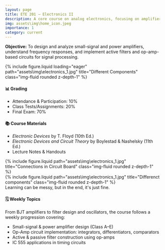 ```yaml
---
layout: page
title: ETE 201 – Electronics II
description: A core course on analog electronics, focusing on amplifier and filter design.
img: assets\img\home_icon.jpeg
importance: 1
category: current
---
```


<div class="row">
  <div class="col-sm-12">
    <p><strong>Objective:</strong> To design and analyze small-signal and power amplifiers, understand frequency responses, and implement active filters and op-amp-based circuits for signal processing.</p>
  </div>
</div>

<div class="row">
    <div class="col-sm mt-3 mt-md-0">
        {% include figure.liquid loading="eager" path="assets\img\electronics_1.jpg" title="Different Components" class="img-fluid rounded z-depth-1" %}
    </div>
</div>


<div class="row mt-4">
  <div class="col-sm-6">
    <h4>📊 Grading</h4>
    <ul>
      <li>Attendance & Participation: 10%</li>
      <li>Class Tests/Assignments: 20%</li>
      <li>Final Exam: 70%</li>
    </ul>
  </div>
  <div class="col-sm-6">
    <h4>📚 Course Materials</h4>
    <ul>
      <li><i>Electronic Devices</i> by T. Floyd (10th Ed.)</li>
      <li><i>Electronic Devices and Circuit Theory</i> by Boylestad & Nashelsky (11th Ed.)</li>
      <li>Lecture Notes & Handouts</li>
    </ul>
  </div>
</div>


<div class="row justify-content-sm-center">
    <div class="col-sm-8 mt-3 mt-md-0">
        {% include figure.liquid path="assets\img\electronics_1.jpg" title="Connections in Circuit Board" class="img-fluid rounded z-depth-1" %}
    </div>
    <div class="col-sm-4 mt-3 mt-md-0">
        {% include figure.liquid path="assets\img\electronics_1.jpg" title="Differenct components" class="img-fluid rounded z-depth-1" %}
    </div>
</div>
<div class="caption">
    Learning can be messy, but in the end, it's just fine.
</div>

<div class="row mt-4">
  <div class="col-sm-12">
    <h4>🗓️ Weekly Topics</h4>
    <p>From BJT amplifiers to filter design and oscillators, the course follows a weekly progression covering:</p>
    <ul>
      <li>Small-signal & power amplifier design (Class A–E)</li>
      <li>Op-Amp circuit implementation: integrators, differentiators, comparators</li>
      <li>Active & passive filter construction using op-amps</li>
      <li>IC 555 applications in timing circuits</li>
    </ul>
  </div>
</div>

